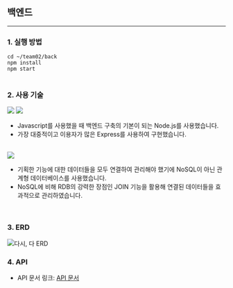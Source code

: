 ## 백엔드

---

### 1. 실행 방법<br>

`cd ~/team02/back`  
`npm install`<br>
`npm start`<br>
<br>

### 2. 사용 기술<br>

<img src="https://img.shields.io/badge/node-339933?style=flat-square&logo=Node.js&logoColor=white"/>
<img src="https://img.shields.io/badge/Express-000000?style=flat-square&logo=Express&logoColor=white"/>
<br>

- Javascript를 사용했을 때 백엔드 구축의 기본이 되는 Node.js를 사용했습니다.
- 가장 대중적이고 이용자가 많은 Express를 사용하여 구현했습니다.<br><br>

<img src="https://img.shields.io/badge/Mysql-4479A1?style=flat-square&logo=Mysql&logoColor=white"/>
<br>

- 기획한 기능에 대한 데이터들을 모두 연결하여 관리해야 했기에 NoSQL이 아닌 관계형 데이터베이스를 사용했습니다.<br>
- NoSQL에 비해 RDB의 강력한 장점인 JOIN 기능을 활용해 연결된 데이터들을 효과적으로 관리하였습니다.

<br>

### 3. ERD<br>

![다시, 다 ERD](https://user-images.githubusercontent.com/63277996/208045778-07eda51b-3b1b-48d4-8556-2cf1148cdb34.jpg)
  <br>

### 4. API<br>

- API 문서 링크: [API 문서](https://documenter.getpostman.com/view/22452329/2s83zjtPNY)
  <br><br>

